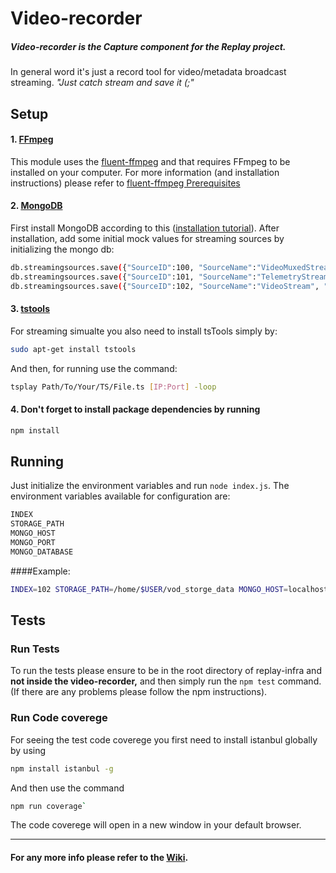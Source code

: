 Video-recorder
==============================

##### Video-recorder is the _Capture_ component for the Replay project.
In general word it's just a record tool for video/metadata broadcast streaming.
_"Just catch stream and save it (;"_



Setup
------------------------------

#### 1. [FFmpeg](https://ffmpeg.org/)
This module uses the [fluent-ffmpeg](https://github.com/fluent-ffmpeg/node-fluent-ffmpeg) and that requires FFmpeg to be installed on your computer.
For more information (and installation instructions) please refer to [fluent-ffmpeg Prerequisites](https://github.com/fluent-ffmpeg/node-fluent-ffmpeg#prerequisites)

#### 2. [MongoDB](https://www.mongodb.com/)
First install MongoDB according to this ([installation tutorial](https://docs.mongodb.com/manual/tutorial/install-mongodb-on-ubuntu/)).
After installation, add some initial mock values for streaming sources by initializing the mongo db:
``` bash
db.streamingsources.save({"SourceID":100, "SourceName":"VideoMuxedStream", "SourceType":"VideoMuxedTelemetry", "SourceIP":"238.0.0.1", "SourcePort": 1234, "StreamingMethod":{"standard": "VideoStandard","version":"1.0"}, "StreamingStatus":{"status":"none", "lastUpdateTime":""}})
db.streamingsources.save({"SourceID":101, "SourceName":"TelemetryStream", "SourceType":"Telemetry", "SourceIP":"238.0.0.1", "SourcePort": 1235, "StreamingMethod":{"standard": "VideoStandard","version":"0.9"}, "StreamingStatus":{"status":"none", "lastUpdateTime":""}})
db.streamingsources.save({"SourceID":102, "SourceName":"VideoStream", "SourceType":"Video", "SourceIP":"238.0.0.1", "SourcePort": 1236, "StreamingMethod":{"standard": "VideoStandard","version":"0.9"}, "StreamingStatus":{"status":"none", "lastUpdateTime":""}})
```

#### 3. [tstools](https://github.com/kynesim/tstools)
For streaming simualte you also need to install tsTools simply by:
``` bash
sudo apt-get install tstools
```

And then, for running use the command:
``` bash
tsplay Path/To/Your/TS/File.ts [IP:Port] -loop
```


#### 4. Don't forget to install package dependencies by running
```Bash
npm install
```


Running
------------------------------

Just initialize the environment variables and run `node index.js`.
The environment variables available for configuration are:
```Bash
INDEX
STORAGE_PATH
MONGO_HOST
MONGO_PORT
MONGO_DATABASE
```

####Example:
``` Bash
INDEX=102 STORAGE_PATH=/home/$USER/vod_storge_data MONGO_HOST=localhost MONGO_PORT=27017 MONGO_DATABASE=replay_dev node index.js
```


Tests
------------------------------

### Run Tests
To run the tests please ensure to be in the root directory of replay-infra and **not inside the video-recorder,** and then simply run the `npm test` command.
(If there are any problems please follow the npm instructions).


### Run Code coverege
For seeing the test code coverege you first need to install istanbul globally by using
``` bash
npm install istanbul -g
```

And then use the command
``` bash
npm run coverage`
```

The code coverege will open in a new window in your default browser.

______________________________

#### For any more info please refer to the [Wiki](https://github.com/linnovate/replay-infra/wiki).
